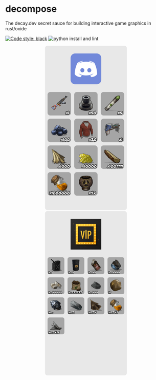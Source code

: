 # decompose

The decay.dev secret sauce for building interactive game graphics in rust/oxide

<a href="https://github.com/psf/black"><img alt="Code style: black" src="https://img.shields.io/badge/code%20style-black-000000.svg"></a> ![python install and lint](https://github.com/decaydev/flask-kits/workflows/python%20install%20and%20lint/badge.svg)

<p align="center">
<img src="docs/o4Z6BtggJ.png" width="256" height="512"> <img src="docs/QINzceWao.png" width="256" height="512">
</p>
